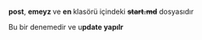 <p><strong>post</strong>, <strong>emeyz </strong>ve <strong>en </strong>klasörü içindeki <strong><s>start.md</s></strong> dosyasıdır</p><p>Bu bir denemedir ve u<strong>pdate yapılr</strong></p>